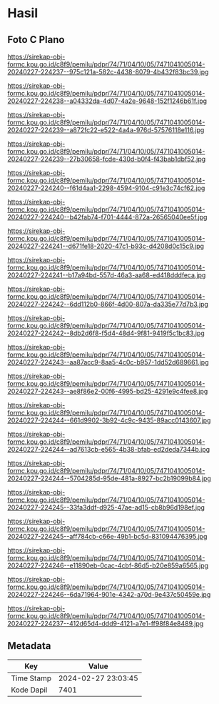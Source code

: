 # Hasil

## Foto C Plano

https://sirekap-obj-formc.kpu.go.id/c8f9/pemilu/pdpr/74/71/04/10/05/7471041005014-20240227-224237--975c121a-582c-4438-8079-4b432f83bc39.jpg

https://sirekap-obj-formc.kpu.go.id/c8f9/pemilu/pdpr/74/71/04/10/05/7471041005014-20240227-224238--a04332da-4d07-4a2e-9648-152f1246b61f.jpg

https://sirekap-obj-formc.kpu.go.id/c8f9/pemilu/pdpr/74/71/04/10/05/7471041005014-20240227-224239--a872fc22-e522-4a4a-976d-57576118e116.jpg

https://sirekap-obj-formc.kpu.go.id/c8f9/pemilu/pdpr/74/71/04/10/05/7471041005014-20240227-224239--27b30658-fcde-430d-b0f4-f43bab1dbf52.jpg

https://sirekap-obj-formc.kpu.go.id/c8f9/pemilu/pdpr/74/71/04/10/05/7471041005014-20240227-224240--f61d4aa1-2298-4594-9104-c91e3c74cf62.jpg

https://sirekap-obj-formc.kpu.go.id/c8f9/pemilu/pdpr/74/71/04/10/05/7471041005014-20240227-224240--b42fab74-f701-4444-872a-26565040ee5f.jpg

https://sirekap-obj-formc.kpu.go.id/c8f9/pemilu/pdpr/74/71/04/10/05/7471041005014-20240227-224241--d671fe18-2020-47c1-b93c-d4208d0c15c9.jpg

https://sirekap-obj-formc.kpu.go.id/c8f9/pemilu/pdpr/74/71/04/10/05/7471041005014-20240227-224241--b17a94bd-557d-46a3-aa68-ed418dddfeca.jpg

https://sirekap-obj-formc.kpu.go.id/c8f9/pemilu/pdpr/74/71/04/10/05/7471041005014-20240227-224242--6dd112b0-866f-4d00-807a-da335e77d7b3.jpg

https://sirekap-obj-formc.kpu.go.id/c8f9/pemilu/pdpr/74/71/04/10/05/7471041005014-20240227-224242--8db2d6f8-f5d4-48d4-9f81-9419f5c1bc83.jpg

https://sirekap-obj-formc.kpu.go.id/c8f9/pemilu/pdpr/74/71/04/10/05/7471041005014-20240227-224243--aa87acc9-8aa5-4c0c-b957-1dd52d689661.jpg

https://sirekap-obj-formc.kpu.go.id/c8f9/pemilu/pdpr/74/71/04/10/05/7471041005014-20240227-224243--ae8f86e2-00f6-4995-bd25-4291e9c4fee8.jpg

https://sirekap-obj-formc.kpu.go.id/c8f9/pemilu/pdpr/74/71/04/10/05/7471041005014-20240227-224244--661d9902-3b92-4c9c-9435-89acc0143607.jpg

https://sirekap-obj-formc.kpu.go.id/c8f9/pemilu/pdpr/74/71/04/10/05/7471041005014-20240227-224244--ad7613cb-e565-4b38-bfab-ed2deda7344b.jpg

https://sirekap-obj-formc.kpu.go.id/c8f9/pemilu/pdpr/74/71/04/10/05/7471041005014-20240227-224244--5704285d-95de-481a-8927-bc2b19099b84.jpg

https://sirekap-obj-formc.kpu.go.id/c8f9/pemilu/pdpr/74/71/04/10/05/7471041005014-20240227-224245--33fa3ddf-d925-47ae-ad15-cb8b96d198ef.jpg

https://sirekap-obj-formc.kpu.go.id/c8f9/pemilu/pdpr/74/71/04/10/05/7471041005014-20240227-224245--aff784cb-c66e-49b1-bc5d-831094476395.jpg

https://sirekap-obj-formc.kpu.go.id/c8f9/pemilu/pdpr/74/71/04/10/05/7471041005014-20240227-224246--e11890eb-0cac-4cbf-86d5-b20e859a6565.jpg

https://sirekap-obj-formc.kpu.go.id/c8f9/pemilu/pdpr/74/71/04/10/05/7471041005014-20240227-224246--6da71964-901e-4342-a70d-9e437c50459e.jpg

https://sirekap-obj-formc.kpu.go.id/c8f9/pemilu/pdpr/74/71/04/10/05/7471041005014-20240227-224237--412d65d4-ddd9-4121-a7e1-ff98f84e8489.jpg


## Metadata

| Key        | Value               |
| ---------- | ------------------- |
| Time Stamp | 2024-02-27 23:03:45 |
| Kode Dapil | 7401                |



